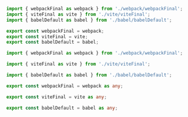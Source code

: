 <!-- TODO: Needs vetting for Webpack-based and future framework support -->

```js filename="example-addon/src/preset.js" renderer="common" language="js"
import { webpackFinal as webpack } from './webpack/webpackFinal';
import { viteFinal as vite } from './vite/viteFinal';
import { babelDefault as babel } from './babel/babelDefault';

export const webpackFinal = webpack;
export const viteFinal = vite;
export const babelDefault = babel;
```

```ts filename="example-addon/src/preset.ts" renderer="common" language="ts"
import { webpackFinal as webpack } from './webpack/webpackFinal';

import { viteFinal as vite } from './vite/viteFinal';

import { babelDefault as babel } from './babel/babelDefault';

export const webpackFinal = webpack as any;

export const viteFinal = vite as any;

export const babelDefault = babel as any;
```
